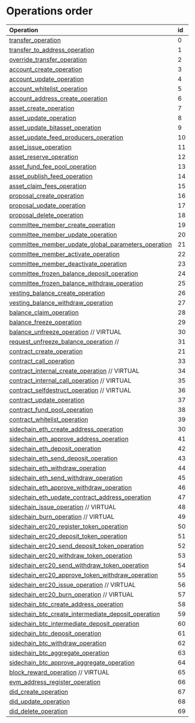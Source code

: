 # Operations order

| Operation | id |
| :--- | :--- |
|[transfer\_operation](asset-transfer.md#transfer_operation)|0|
|[transfer\_to\_address\_operation](asset-transfer.md#transfer_to_address_operation)|1|
|[override\_transfer\_operation](asset-transfer.md#override_transfer_operation)|2|
|[account\_create\_operation](account-management.md#account_create_operation)|3|
|[account\_update\_operation](account-management.md#account_update_operation)|4|
|[account\_whitelist\_operation](account-management.md#account_whitelist_operation)|5|
|[account\_address\_create\_operation](account-management.md#account_address_create_operation)|6|
|[asset\_create\_operation](asset-management.md#asset_create_operation)|7|
|[asset\_update\_operation](asset-management.md#asset_update_operation)|8|
|[asset\_update\_bitasset\_operation](asset-management.md#asset_update_bitasset_operation)|9|
|[asset\_update\_feed\_producers\_operation](asset-management.md#asset_update_feed_producers_operation)|10|
|[asset\_issue\_operation](asset-management.md#asset_issue_operation)|11|
|[asset\_reserve\_operation](asset-management.md#asset_reserve_operation)|12|
|[asset\_fund\_fee\_pool\_operation](asset-management.md#asset_fund_fee_pool_operation)|13|
|[asset\_publish\_feed\_operation](asset-management.md#asset_publish_feed_operation)|14|
|[asset\_claim\_fees\_operation](asset-management.md#asset_claim_fees_operation)|15|
|[proposal\_create\_operation](proposals.md#proposal_create_operation)|16|
|[proposal\_update\_operation](proposals.md#proposal_update_operation) |17|
|[proposal\_delete\_operation](proposals.md#proposal_delete_operation)|18|
|[committee\_member\_create\_operation](committee-member.md#committee_member_create_operation)|19|
|[committee\_member\_update\_operation](committee-member.md#committee_member_update_operation)|20|
|[committee\_member\_update\_global\_parameters\_operation](committee-member.md#committee_member_update_global_parameters_operation)|21|
|[committee\_member\_activate\_operation](committee-member.md#committee_member_activate_operation)|22|
|[committee\_member\_deactivate\_operation](committee-member.md#committee_member_deactivate_operation)|23|
|[committee\_frozen\_balance\_deposit\_operation](committee-member.md#committee_frozen_balance_deposit_operation)|24|
|[committee\_frozen\_balance\_withdraw\_operation](committee-member.md#committee_frozen_balance_withdraw_operation)|25|
|[vesting\_balance\_create\_operation](vesting-balances.md#vesting_balance_create_operation)|26|
|[vesting\_balance\_withdraw\_operation](vesting-balances.md#vesting_balance_withdraw_operation)|27|
|[balance\_claim\_operation](balance-object.md#balance_claim_operation)|28|
|[balance\_freeze\_operation](balance-object.md#balance_freeze_operation)|29|
|[balance\_unfreeze\_operation](balance-object.md#balance_unfreeze_operation) // VIRTUAL|30|
|[request\_unfreeze\_balance\_operation](balance-object.md#request_balance_unfreeze_operation) // |31|
|[contract\_create\_operation](contracts.md#contract_create_operation)|21|
|[contract\_call\_operation](contracts.md#contract_call_operation)|33|
|[contract\_internal\_create\_operation](contracts.md#contract_internal_create_operation) // VIRTUAL|34|
|[contract\_internal\_call\_operation](contracts.md#contract_internal_call_operation) // VIRTUAL|35|
|[contract\_selfdestruct\_operation](contracts.md#contract_selfdestruct_operation) // VIRTUAL|36|
|[contract\_update\_operation](contracts.md#contract_update_operation)|37|
|[contract\_fund\_pool\_operation](contracts.md#contract_fund_pool_operation)|38|
|[contract\_whitelist\_operation](contracts.md#contract_whitelist_operation)|39|
|[sidechain\_eth\_create\_address\_operation](sidechain.md#sidechain_eth_create_address_operation)|30|
|[sidechain\_eth\_approve\_address\_operation](sidechain.md#sidechain_eth_approve_address_operation)|41|
|[sidechain\_eth\_deposit\_operation](sidechain.md#sidechain_eth_deposit_operation)|42|
|[sidechain\_eth\_send\_deposit\_operation](sidechain.md#sidechain_eth_send_deposit_operation)|43|
|[sidechain\_eth\_withdraw\_operation](sidechain.md#sidechain_eth_withdraw_operation)|44|
|[sidechain\_eth\_send\_withdraw\_operation](sidechain.md#sidechain_eth_send_withdraw_operation)|45|
|[sidechain\_eth\_approve\_withdraw\_operation](sidechain.md#sidechain_eth_approve_withdraw_operation)|46|
|[sidechain\_eth\_update\_contract\_address\_operation](sidechain.md#sidechain_eth_update_contract_address_operation)|47|
|[sidechain\_issue\_operation](sidechain.md#sidechain_issue_operation) // VIRTUAL|48|
|[sidechain\_burn\_operation](sidechain.md#sidechain_burn_operation) // VIRTUAL|49|
|[sidechain\_erc20\_register\_token\_operation](sidechain.md#sidechain_erc20_register_token_operation)|50|
|[sidechain\_erc20\_deposit\_token\_operation](sidechain.md#sidechain_erc20_deposit_token_operation)|51|
|[sidechain\_erc20\_send\_deposit\_token\_operation](sidechain.md#sidechain_erc20_send_deposit_operation)|52|
|[sidechain\_erc20\_withdraw\_token\_operation](sidechain.md#sidechain_erc20_withdraw_token_operation)|53|
|[sidechain\_erc20\_send\_withdraw\_token\_operation](sidechain.md#sidechain_erc20_send_withdraw_operation)|54|
|[sidechain\_erc20\_approve\_token\_withdraw\_operation](sidechain.md#sidechain_erc20_approve_token_withdraw_operation)|55|
|[sidechain\_erc20\_issue\_operation](sidechain.md#sidechain_erc20_issue_operation) // VIRTUAL|56|
|[sidechain\_erc20\_burn\_operation](sidechain.md#sidechain_erc20_burn_operation) // VIRTUAL|57|
|[sidechain\_btc\_create\_address\_operation](sidechain.md#sidechain_btc_create_address_operation)|58|
|[sidechain\_btc\_create\_intermediate\_deposit\_operation](sidechain.md#sidechain_btc_create_intermediate_deposit_operation)|59|
|[sidechain\_btc\_intermediate\_deposit\_operation](sidechain.md#sidechain_btc_intermediate_deposit_operation)|60|
|[sidechain\_btc\_deposit\_operation](sidechain.md#sidechain_btc_deposit_operation)|61|
|[sidechain\_btc\_withdraw\_operation](sidechain.md#sidechain_btc_withdraw_operation)|62|
|[sidechain\_btc\_aggregate\_operation](sidechain.md#sidechain_btc_aggregate_operation)|63|
|[sidechain\_btc\_approve\_aggregate\_operation](sidechain.md#sidechain_btc_approve_aggregate_operation)|64|
|[block\_reward\_operation](block-reward.md#block_reward_operation) // VIRTUAL|65|
|[evm\_address\_register\_operation](account-management.md#evm_address_register_operation)|66|
|[did\_create\_operation](did.md#didcreateoperation)|67|
|[did\_update\_operation](did.md#didupdateoperation)|68|
|[did\_delete\_operation](did.md#diddeleteoperation)|69|
